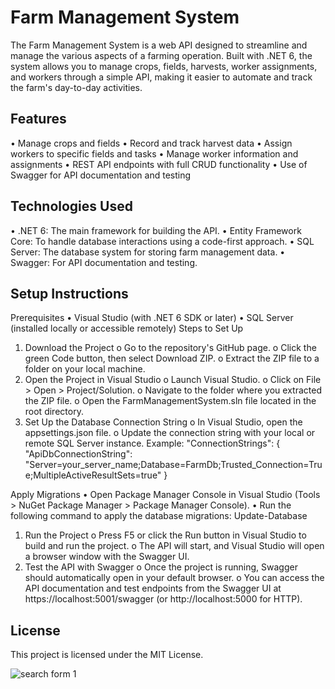 # Farm Management System
The Farm Management System is a web API designed to streamline and manage the various aspects of a farming operation. Built with .NET 6, the system allows you to manage crops, fields, harvests, worker assignments, and workers through a simple API, making it easier to automate and track the farm's day-to-day activities.

## Features
•	Manage crops and fields
•	Record and track harvest data
•	Assign workers to specific fields and tasks
•	Manage worker information and assignments
•	REST API endpoints with full CRUD functionality
•	Use of Swagger for API documentation and testing


## Technologies Used
•	.NET 6: The main framework for building the API.
•	Entity Framework Core: To handle database interactions using a code-first approach.
•	SQL Server: The database system for storing farm management data.
•	Swagger: For API documentation and testing.

## Setup Instructions
Prerequisites
•	Visual Studio (with .NET 6 SDK or later)
•	SQL Server (installed locally or accessible remotely)
Steps to Set Up
1.	Download the Project
o	Go to the repository's GitHub page.
o	Click the green Code button, then select Download ZIP.
o	Extract the ZIP file to a folder on your local machine.
2.	Open the Project in Visual Studio
o	Launch Visual Studio.
o	Click on File > Open > Project/Solution.
o	Navigate to the folder where you extracted the ZIP file.
o	Open the FarmManagementSystem.sln file located in the root directory.
3.	Set Up the Database Connection String
o	In Visual Studio, open the appsettings.json file.
o	Update the connection string with your local or remote SQL Server instance.
Example:
"ConnectionStrings": {
  "ApiDbConnectionString": "Server=your_server_name;Database=FarmDb;Trusted_Connection=True;MultipleActiveResultSets=true"
}

Apply Migrations
•	Open Package Manager Console in Visual Studio (Tools > NuGet Package Manager > Package Manager Console).
•	Run the following command to apply the database migrations:
Update-Database
1.	Run the Project
o	Press F5 or click the Run button in Visual Studio to build and run the project.
o	The API will start, and Visual Studio will open a browser window with the Swagger UI.
2.	Test the API with Swagger
o	Once the project is running, Swagger should automatically open in your default browser.
o	You can access the API documentation and test endpoints from the Swagger UI at https://localhost:5001/swagger (or http://localhost:5000 for HTTP).



## License
This project is licensed under the MIT License.


![search form 1](<Yugioh_MVC/Images/Form_1.png>)
